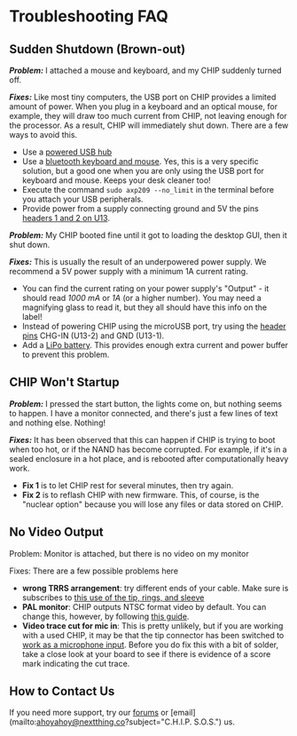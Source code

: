 # Troubleshooting FAQ

## Sudden Shutdown (Brown-out)
***Problem:*** I attached a mouse and keyboard, and my CHIP suddenly turned off.

***Fixes:*** Like most tiny computers, the USB port on CHIP provides a limited amount of power. When you plug in a keyboard and an optical mouse, for example, they will draw too much current from CHIP, not leaving enough for the processor. As a result, CHIP will immediately shut down. There are a few ways to avoid this. 
 - Use a [powered USB hub](#powered-usb-hub)
 - Use a [bluetooth keyboard and mouse](#bluetooth-keyboard-and-mouse). Yes, this is a very specific solution, but a good one when you are only using the USB port for keyboard and mouse. Keeps your desk cleaner too!
 - Execute the command `sudo axp209 --no_limit` in the terminal before you attach your USB peripherals.
 - Provide power from a supply connecting ground and 5V the pins [headers 1 and 2 on U13](#pin-headers).

***Problem:*** My CHIP booted fine until it got to loading the desktop GUI, then it shut down.

***Fixes:*** This is usually the result of an underpowered power supply. We recommend a 5V power supply with a minimum 1A current rating. 
- You can find the current rating on your power supply's "Output" - it should read *1000 mA* or *1A* (or a higher number). You may need a magnifying glass to read it, but they all should have this info on the label!
- Instead of powering CHIP using the microUSB port, try using the [header pins](#pin-headers) CHG-IN (U13-2) and GND (U13-1). 
- Add a [LiPo battery](#power-from-a-battery). This provides enough extra current and power buffer to prevent this problem. 

## CHIP Won't Startup
***Problem:*** I pressed the start button, the lights come on, but nothing seems to happen. I have a monitor connected, and there's just a few lines of text and nothing else. Nothing!

***Fixes:*** It has been observed that this can happen if CHIP is trying to boot when too hot, or if the NAND has become corrupted. For example, if it's in a sealed enclosure in a hot place, and is rebooted after computationally heavy work. 
- **Fix 1** is to let CHIP rest for several minutes, then try again.
- **Fix 2** is to reflash CHIP with new firmware. This, of course, is the "nuclear option" because you will lose any files or data stored on CHIP.

## No Video Output
Problem: Monitor is attached, but there is no video on my monitor

Fixes: There are a few possible problems here
- **wrong TRRS arrangement**: try different ends of your cable. Make sure is subscribes to [this use of the tip, rings, and sleeve](#about-the-trrs-connector)
- **PAL monitor**: CHIP outputs NTSC format video by default. You can change this, however, by following [this guide](#ntsc-or-pal).
- **Video trace cut for mic in**: This is pretty unlikely, but if you are working with a used CHIP, it may be that the tip connector has been switched to [work as a microphone input](#microphone-and-audio-input). Before you do fix this with a bit of solder, take a close look at your board to see if there is evidence of a score mark indicating the cut trace. 

## How to Contact Us
If you need more support, try our [forums](https://bbs.nextthing.co) or 
[email](mailto:ahoyahoy@nextthing.co?subject="C.H.I.P. S.O.S.") us.
